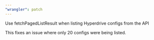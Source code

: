 ```yaml
---
"wrangler": patch
---
```


Use fetchPagedListResult when listing Hyperdrive configs from the API

This fixes an issue where only 20 configs were being listed.
